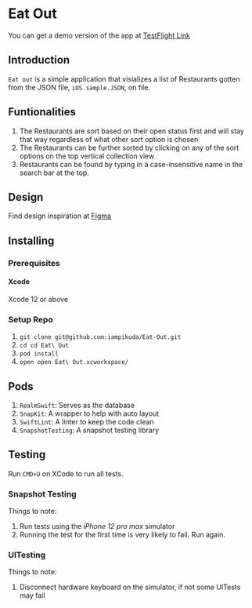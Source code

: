 # Eat Out  

You can get a demo version of the app at [TestFlight Link](https://testflight.apple.com/join/IfRGOBnj)

## Introduction
`Eat out` is a simple application that visializes a list of Restaurants gotten from the JSON file, `iOS sample.JSON`, on file.

## Funtionalities
1. The Restaurants are sort based on their open status first and will stay that way regardless of what other sort option is chosen
2. The Restaurants can be further sorted by clicking on any of the sort options on the top vertical collection view
3. Restaurants can be found by typing in a case-insensitive name in the search bar at the top. 

## Design
Find design inspiration at [Figma](https://www.figma.com/file/rjOjAkKlZ4pi6VgEU6y3B7/Eat-Out)

## Installing

### Prerequisites
#### Xcode
Xcode 12 or above

### Setup Repo
1. `git clone git@github.com:iampikuda/Eat-Out.git`
2. `cd cd Eat\ Out`
3. `pod install`
4. `open open Eat\ Out.xcworkspace/`

## Pods
1. `RealmSwift`: Serves as the database
2. `SnapKit`: A wrapper to help with auto layout 
3. `SwiftLint`: A linter to keep the code clean
4. `SnapshotTesting`: A snapshot testing library

## Testing

Run `CMD+U` on XCode to run all tests. 

### Snapshot Testing
Things to note:

1. Run tests using the *iPhone 12 pro max* simulator
2. Running the test for the first time is very likely to fail. Run again.

### UITesting
Things to note:

1. Disconnect hardware keyboard on the simulator, if not some UITests may fail
